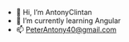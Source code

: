 - 👋 Hi, I’m AntonyClintan
- 🌱 I’m currently learning Angular
- 📫 PeterAntony40@gmail.com

<!---
AntonyClintan02/AntonyClintan02 is a ✨ special ✨ repository because its `README.md` (this file) appears on your GitHub profile.
You can click the Preview link to take a look at your changes.
--->
